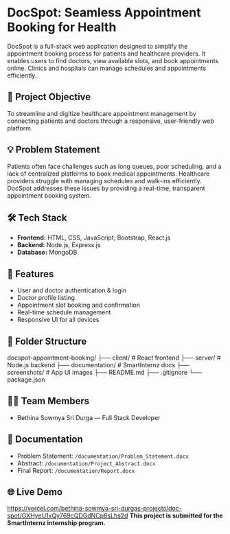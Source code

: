 # DocSpot: Seamless Appointment Booking for Health

DocSpot is a full-stack web application designed to simplify the appointment booking process for patients and healthcare providers. It enables users to find doctors, view available slots, and book appointments online. Clinics and hospitals can manage schedules and appointments efficiently.

## 🚀 Project Objective
To streamline and digitize healthcare appointment management by connecting patients and doctors through a responsive, user-friendly web platform.

## 💡 Problem Statement
Patients often face challenges such as long queues, poor scheduling, and a lack of centralized platforms to book medical appointments. Healthcare providers struggle with managing schedules and walk-ins efficiently. DocSpot addresses these issues by providing a real-time, transparent appointment booking system.

## 🛠️ Tech Stack
- **Frontend:** HTML, CSS, JavaScript, Bootstrap, React.js
- **Backend:** Node.js, Express.js
- **Database:** MongoDB

## 🔑 Features
- User and doctor authentication & login
- Doctor profile listing
- Appointment slot booking and confirmation
- Real-time schedule management
- Responsive UI for all devices

## 📁 Folder Structure
docspot-appointment-booking/
├── client/ # React frontend
├── server/ # Node.js backend
├── documentation/ # SmartInternz docs
├── screenshots/ # App UI images
├── README.md
├── .gitignore
└── package.json


## 🧑‍💻 Team Members
- Bethina Sowmya Sri Durga — Full Stack Developer

## 📄 Documentation
- Problem Statement: `/documentation/Problem_Statement.docx`
- Abstract: `/documentation/Project_Abstract.docx`
- Final Report: `/documentation/Report.docx`

## 🌐 Live Demo
https://vercel.com/bethina-sowmya-sri-durgas-projects/doc-spot/GXHyeU1xQy769cQDGdNCp6sLhs2d
**This project is submitted for the SmartInternz internship program.**
